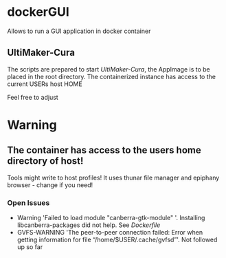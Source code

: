 # dockerGUI
Allows to run a GUI application in docker container

## UltiMaker-Cura
The scripts are prepared to start *UltiMaker-Cura*, the AppImage is to be placed in the root directory. The containerized instance has access to the current USERs host HOME 

Feel free to adjust

# Warning
## The container has access to the users home directory of host! 
Tools might write to host profiles!
It uses thunar file manager and epiphany browser - change if you need!

### Open Issues
* Warning 'Failed to load module "canberra-gtk-module" '. Installing libcanberra-packages did not help. See *Dockerfile*
* GVFS-WARNING 'The peer-to-peer connection failed: Error when getting information for file “/home/$USER/.cache/gvfsd”'. Not followed up so far
